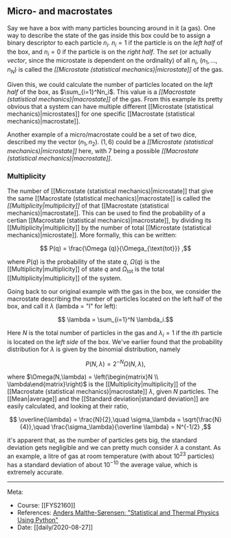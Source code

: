 ## Micro- and macrostates

Say we have a box with many particles bouncing around in it (a gas). One way to describe the state of the gas inside this box could be to assign a binary descriptor to each particle $n_i$. $n_i = 1$ if the particle is on the *left half* of the box, and $n_i = 0$ if the particle is on the *right half*. The *set* (or actually *vector*, since the microstate is dependent on the ordinality) of all $n_i$, $(n_1,...,n_N)$ is called the *[[Microstate (statistical mechanics)|microstate]]* of the gas.

Given this, we could calculate the number of particles located on the *left half* of the box, as $\sum_{i=1}^Nn_i$. This value is a *[[Macrostate (statistical mechanics)|macrostate]]* of the gas. From this example its pretty obvious that a system can have multiple different [[Microstate (statistical mechanics)|microstates]] for one specific [[Macrostate (statistical mechanics)|macrostate]].

Another example of a micro/macrostate could be a set of two dice, described my the vector $(n_1, n_2)$. $(1,6)$ could be a *[[Microstate (statistical mechanics)|microstate]]* here, with $7$ being a possible *[[Macrostate (statistical mechanics)|macrostate]]*.

### Multiplicity

The number of [[Microstate (statistical mechanics)|microstate]] that give the same [[Macrostate (statistical mechanics)|macrostate]] is called the *[[Multiplicity|multiplicity]]* of that [[Macrostate (statistical mechanics)|macrostate]]. This can be used to find the probability of a certian [[Macrostate (statistical mechanics)|macrostate]], by dividing its [[Multiplicity|multiplicity]] by the number of total [[Microstate (statistical mechanics)|microstate]]. More formally, this can be written:

$$ P(q) = \frac{\Omega (q)}{\Omega_{\text{tot}}} ,$$

where $P(q)$ is the probability of the state $q$, $\Omega(q)$ is the [[Multiplicity|multiplicity]] of state $q$ and $\Omega_{\text{tot}}$ is the total [[Multiplicity|multiplicity]] of the system.

Going back to our original example with the gas in the box, we consider the macrostate describing the number of particles located on the left half of the box, and call it $\lambda$ (lambda = "l" for left):

$$ \lambda = \sum_{i=1}^N \lambda_i.$$

Here $N$ is the total number of particles in the gas and $\lambda_i = 1$ if the $i$th particle is located on the *left side* of the box. We've earlier found that the probability distribution for $\lambda$ is given by the binomial distribution, namely

$$ P(N,\lambda) = 2^{-N}\Omega(N,\lambda) ,$$

where $\Omega(N,\lambda) = \left(\begin{matrix}N \\ \lambda\end{matrix}\right)$ is the [[Multiplicity|multiplicity]] of the [[Macrostate (statistical mechanics)|macrostate]] $\lambda$, given $N$ particles. The [[Mean|average]] and the [[Standard deviation|standard deviation]] are easily calculated, and looking at their ratio,

$$ \overline{\lambda} = \frac{N}{2},\quad \sigma_\lambda = \sqrt{\frac{N}{4}},\quad \frac{\sigma_\lambda}{\overline \lambda} = N^{-1/2} ,$$

it's apparent that, as the number of particles gets big, the standard deviation gets negligible and we can pretty much consider $\lambda$ a constant. As an example, a litre of gas at room temperature (with about $10^{23}$ particles) has a standard deviation of about $10^{-10}$ the average value, which is extremely accurate.

***

Meta:
- Course: [[FYS2160]]
- References: [Anders Malthe-Sørensen: "Statistical and Thermal Physics Using Python"](https://www.uio.no/studier/emner/matnat/fys/FYS2160/h20/Compendium/stat_thermal_phys_python.pdf)
- Date: [[daily/2020-08-27]]
